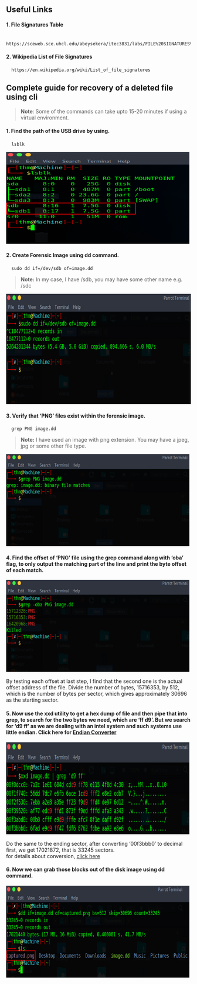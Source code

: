 ## Useful Links
#### 1. File Signatures Table
      https://sceweb.sce.uhcl.edu/abeysekera/itec3831/labs/FILE%20SIGNATURES%20TABLE.pdf

#### 2. Wikipedia List of File Signatures
      https://en.wikipedia.org/wiki/List_of_file_signatures

## Complete guide for recovery of a deleted file using cli

> **Note**: Some of the commands can take upto 15-20 minutes if using a virtual environment.

#### 1. Find the path of the USB drive by using.
      lsblk
<img src="1.lsblk.png" alt="Image Alt Text" width="500" height="250">

#### 2. Create Forensic Image using dd command.
      sudo dd if=/dev/sdb of=image.dd

> ****Note:**** In my case, I have /sdb, you may have some other name e.g. /sdc

<img src="2.image.png" alt="Image Alt Text" width="600" height="300">

#### 3. Verify that ‘PNG’ files exist within the forensic image.
      grep PNG image.dd

> ****Note:**** I have used an image with png extension. You may have a jpeg, jpg or some other file type.

<img src="3.png.png" alt="Image Alt Text" width="500" height="250">

#### 4. Find the offset of ‘PNG’ file using the grep command along with ‘oba’ flag, to only output the matching part of the line and print the byte offset of each match. 

<img src="4.oba.png" alt="Image Alt Text" width="500" height="250">

By testing each offset at last step, I find that the second one is the actual offset address of the file. Divide the number of bytes, 15716353, by 512, which is the number of bytes per sector, which gives approximately 30696 as the starting sector.

#### 5. Now use the xxd utility to get a hex dump of file and then pipe that into grep, to search for the two bytes we need, which are ‘ff d9’. But we search for ‘d9 ff’ as we are dealing with an intel system and such systems use little endian. Click here for [Endian Converter](https://blockchain-academy.hs-mittweida.de/litte-big-endian-converter/)

<img src="5.xxd.png" alt="Image Alt Text" width="500" height="250">

Do the same to the ending sector, after converting ‘00f3bbb0’ to decimal first, we get 17021872, that is 33245 sectors. </br>
for details about conversion, [click here](https://github.com/Ahmad-Rasheed-01/Digital-Forensics/edit/main/xxd/table)
#### 6. Now we can grab those blocks out of the disk image using dd command.

<img src="6.capture.png" alt="Image Alt Text" width="500" height="250">
